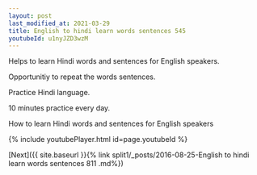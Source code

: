 ```yaml
---
layout: post
last_modified_at: 2021-03-29
title: English to hindi learn words sentences 545 
youtubeId: u1nyJZD3wzM
---
```

 
 
Helps to learn Hindi words and sentences for English speakers.

Opportunitiy to repeat the words sentences. 

Practice Hindi language. 
 
10 minutes practice every day. 
 
How to learn Hindi words and sentences for English speakers 
 
{% include youtubePlayer.html id=page.youtubeId %}
 
 
[Next]({{ site.baseurl }}{% link  split1/_posts/2016-08-25-English to hindi learn words sentences 811 .md%})
 

